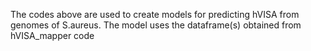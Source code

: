 The codes above are used to create models for predicting hVISA from genomes of S.aureus. 
The model uses the dataframe(s) obtained from hVISA_mapper code
